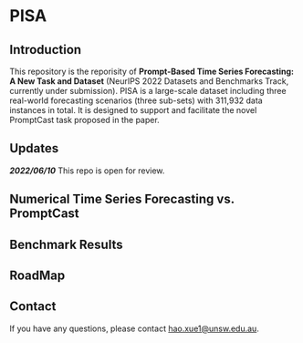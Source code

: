 # PISA

## Introduction
This repository is the reporisity of **Prompt-Based Time Series Forecasting: A New Task and Dataset** (NeurIPS 2022 Datasets and Benchmarks Track, currently under submission). PISA is a large-scale dataset including three real-world forecasting scenarios (three sub-sets) with 311,932 data instances in total. It is designed to support and facilitate the novel PromptCast task proposed in the paper. 

## Updates

***2022/06/10***
This repo is open for review.



## Numerical Time Series Forecasting vs. PromptCast


## Benchmark Results



## RoadMap

## Contact

If you have any questions, please contact hao.xue1@unsw.edu.au.


